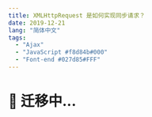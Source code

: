```yaml
---
title: XMLHttpRequest 是如何实现同步请求？
date: 2019-12-21
lang: "简体中文"
tags:
  - "Ajax"
  - "JavaScript #f8d84b#000"
  - "Font-end #027d85#FFF"
---
```


# 🚧 迁移中...

<!-- - https://github.com/node-modules/urllib-sync
- https://github.com/driverdan/node-XMLHttpRequest
- https://github.com/dhruvbird/http-sync
- https://github.com/naugtur/xhr -->
